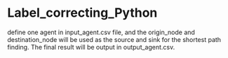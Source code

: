 # Label_correcting_Python

define one agent in input_agent.csv file, and the origin_node and destination_node will be used as the source and sink for the shortest path finding. The final result will be output in output_agent.csv.
